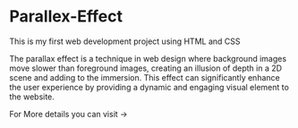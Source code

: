 # Parallex-Effect
This is my first web development project using HTML and CSS

The parallax effect is a technique in web design where background images move slower than foreground images, creating an illusion of depth in a 2D scene and adding to the immersion. This effect can significantly enhance the user experience by providing a dynamic and engaging visual element to the website.

For More details you can visit ->
